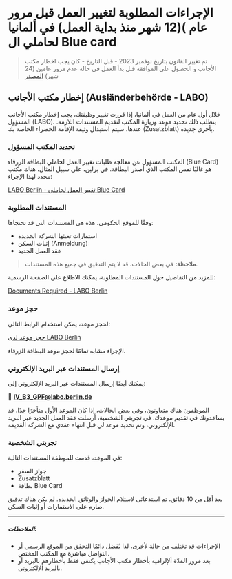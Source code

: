 # الإجراءات المطلوبة لتغيير العمل قبل مرور عام )(12 شهر منذ بداية العمل) في ألمانيا لحاملي ال Blue card

> تم تغيير القانون بتاريخ نوفمبر 2023 - قبل التاريخ - كان يجب اخطار مكتب الأجانب و الحصول على الموافقة قبل بدأ العمل في حالة عدم مرور عامين (24 شهر)
[المصدر](https://www.make-it-in-germany.com/en/visa-residence/types/eu-blue-card#:~:text=Changing%20jobs%20with%20an%20EU%20Blue%20Card)

## إخطار مكتب الأجانب (Ausländerbehörde - LABO)

خلال أول عام من العمل في ألمانيا، إذا قررت تغيير وظيفتك، يجب إخطار مكتب الأجانب المسؤول (LABO). يتطلب ذلك تحديد موعد وزيارة المكتب لتقديم المستندات اللازمة. عندها، سيتم استبدال وثيقة الإقامة الخضراء الخاصة بك (Zusatzblatt) بأخرى جديدة.

### تحديد المكتب المسؤول 

المكتب المسؤول عن معالجة طلبات تغيير العمل لحاملي البطاقة الزرقاء (Blue Card) هو غالبًا نفس المكتب الذي أصدر البطاقة. في برلين، على سبيل المثال، هناك مكتب محدد لهذا الإجراء:

[LABO Berlin - تغيير العمل لحاملي Blue Card](https://service.berlin.de/standort/327437/en/)

### المستندات المطلوبة 

وفقًا للموقع الحكومي، هذه هي المستندات التي قد تحتجاها:

- استمارات تعبئها الشركة الجديدة
- إثبات السكن (Anmeldung)
- عقد العمل الجديد

> **ملاحظة:** في بعض الحالات، قد لا يتم التدقيق في جميع هذه المستندات.

للمزيد من التفاصيل حول المستندات المطلوبة، يمكنك الاطلاع على الصفحة الرسمية:

[Documents Required - LABO Berlin](https://service.berlin.de/dienstleistung/326856/standort/327437/en/)

### حجز موعد

لحجز موعد، يمكن استخدام الرابط التالي:

[حجز موعد لدى LABO Berlin](https://formular.berlin.de/xima-forms-29/get/14963116144270000?mandantid=/OTVBerlin_LABO_XIMA/000-01/instantiationTasks.properties)

الإجراء مشابه تمامًا لحجز موعد البطاقة الزرقاء.

### إرسال المستندات عبر البريد الإلكتروني

يمكنك أيضًا إرسال المستندات عبر البريد الإلكتروني إلى:

📧 **IV_B3_GPF@labo.berlin.de**

الموظفون هناك متعاونون، وفي بعض الحالات، إذا كان الموعد الأول متأخرًا جدًا، قد يساعدونك في تقديم موعدك. في تجربتي الشخصية، أرسلت عقد العمل الجديد عبر البريد الإلكتروني، وتم تحديد موعد لي قبل انتهاء عقدي مع الشركة القديمة.

### تجربتي الشخصية

في الموعد، قدمت للموظفة المستندات التالية:
- جواز السفر
- Zusatzblatt
- بطاقة Blue Card

بعد أقل من 10 دقائق، تم استدعائي لاستلام الجواز والوثائق الجديدة. لم يكن هناك تدقيق صارم على الاستمارات أو إثبات السكن.

---

##### الملاحظات:
* الإجراءات قد تختلف من حالة لأخرى، لذا يُفضل دائمًا التحقق من الموقع الرسمي أو التواصل مباشرة مع المكتب المختص.
* بعد مرور المدّة ألإلزامية بأخطار مكتب الأجانب يكتفى فقط بأخطارهم بالبريد أو بالبريد الإلكتروني.
